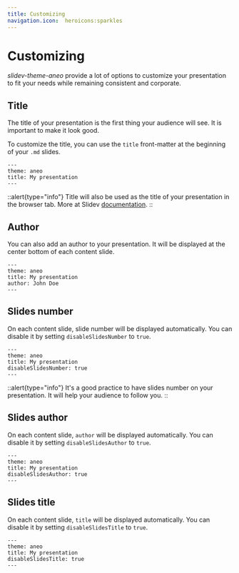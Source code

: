 ```yaml
---
title: Customizing
navigation.icon:  heroicons:sparkles
---
```


# Customizing

_slidev-theme-aneo_ provide a lot of options to customize your presentation to fit your needs while remaining consistent and corporate.

## Title

The title of your presentation is the first thing your audience will see. It is important to make it look good.

To customize the title, you can use the `title` front-matter at the beginning of your `.md` slides.

```md[slides.md]
---
theme: aneo
title: My presentation
---
```

::alert{type="info"}
Title will also be used as the title of your presentation in the browser tab. More at Slidev [documentation](https://sli.dev/guide/syntax.html#front-matter-layouts).
::

## Author

You can also add an author to your presentation. It will be displayed at the center bottom of each content slide.

```md[slides.md]
---
theme: aneo
title: My presentation
author: John Doe
---
```

## Slides number

On each content slide, slide number will be displayed automatically. You can disable it by setting `disableSlidesNumber` to `true`.

```md[slides.md]
---
theme: aneo
title: My presentation
disableSlidesNumber: true
---
```

::alert{type="info"}
It's a good practice to have slides number on your presentation. It will help your audience to follow you.
::

## Slides author

On each content slide, `author` will be displayed automatically. You can disable it by setting `disableSlidesAuthor` to `true`.

```md[slides.md]
---
theme: aneo
title: My presentation
disableSlidesAuthor: true
---
```

## Slides title

On each content slide, `title` will be displayed automatically. You can disable it by setting `disableSlidesTitle` to `true`.

```md[slides.md]
---
theme: aneo
title: My presentation
disableSlidesTitle: true
---
```
